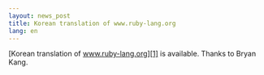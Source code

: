 ```yaml
---
layout: news_post
title: Korean translation of www.ruby-lang.org
lang: en
---
```


[Korean translation of www.ruby-lang.org][1] is available. Thanks to
Bryan Kang.

[1]: http://cafe.naver.com/ruby/ 

